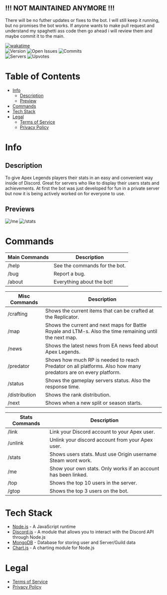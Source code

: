 ## !!! NOT MAINTAINED ANYMORE !!!
There will be no futher updates or fixes to the bot. I will still keep it running, but no promises the bot works. If anyone wants to make pull request and understand my spaghetti ass code then go ahead i will review them and maybe commit it to the main.

<p float="left">
  <a href="https://wakatime.com/badge/user/beebd855-1e84-427e-b984-e55c35b4fe3b/project/da9ebe09-78f6-423b-9990-594f8219901a"><img src="https://wakatime.com/badge/user/beebd855-1e84-427e-b984-e55c35b4fe3b/project/da9ebe09-78f6-423b-9990-594f8219901a.svg" alt="wakatime"></a>
  <br>
  <img src = "https://badgen.net/github/release/muumif/Edgy-Loba/stable/?cache=360" alt="Version" />
  <img src="https://badgen.net/github/open-issues/muumif/Edgy-Loba/?cache=360" alt="Open Issues"/>
  <img src="https://badgen.net/github/commits/muumif/Edgy-Loba/?cache=360" alt="Commits"/>
  <br>
  <img src = "https://top.gg/api/widget/servers/719542118955090011.svg" alt="Servers" />
  <img src = "https://top.gg/api/widget/upvotes/719542118955090011.svg" alt="Upvotes" />
</p>

Table of Contents
=================
<!--ts-->
   * [Info](#info)
      * [Description](#description)
      * [Preview](#previews)
   * [Commands](#commands)
   * [Tech Stack](#tech-stack)
   * [Legal](#legal)
      * [Terms of Service](TOS.md)
      * [Privacy Policy](PRIVACY.md)
<!--te-->

Info
====
Description
------------
To give Apex Legends players their stats in an easy and convenient way inside of Discord. Great for servers who like to display their users stats and achievements. At first the bot was just developed for fun in a private server but now it is being actively worked on for everyone to use.

Previews
-------
<p float="left">
  <img src="https://i.imgur.com/I90TyT8.png" alt="/me"/>
  <img src="https://i.imgur.com/csiHfen.png" alt="/stats" />
</p>

Commands
========

| Main Commands | Description
|  ---          |     ---    
| /help         | See the commands for the bot. 
| /bug          | Report a bug.
| /about        | Everything about the bot!       

| Misc Commands | Description 
|  ---          |     ---    
| /crafting     | Shows the current items that can be crafted at the Replicator.
| /map          | Shows the current and next maps for Battle Royale and LTM-s. Also the time remaining until the next map. 
| /news         | Shows the latest news from EA news feed about Apex Legends. 
| /predator     | Shows how much RP is needed to reach Predator on all platforms. Also how many predators are on every platform. 
| /status       | Shows the gameplay servers status. Also the response time.
| /distribution | Shows the rank distribution.
| /next         | Shows when a new split or season starts.

| Stats Commands    | Description 
|  ---              |     ---
| /link             | Link your Discord account to your Apex user.
| /unlink           | Unlink your discord account from your Apex user.
| /stats            | Shows users stats. Must use Origin username Steam wont work.
| /me               | Show your own stats. Only works if an account has been linked.
| /top              | Shows the top 10 users in the server.
| /gtop             | Shows the top 3 users on the bot.

Tech Stack
==========
* [Node.js](https://nodejs.org/en/) - A JavaScript runtime <br>
* [Discord.js](https://discord.js.org/#/) - A module that allows you to interact with the Discord API through Node.js <br>
* [MongoDB](https://www.mongodb.com) - Database for storing user and Server/Guild data <br>
* [Chart.js](https://www.chartjs.org) - A charting module for Node.js

Legal
=====
* [Terms of Service](TOS.md)
* [Privacy Policy](PRIVACY.md)


